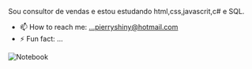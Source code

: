 Sou consultor de vendas  e  estou estudando html,css,javascrit,c# e SQL.
- 📫 How to reach me: ...pierryshiny@hotmail.com
- ⚡ Fun fact: ...
<section class="container secundario">
        <img src="img/Notebook.png" alt="Notebook" class="secundarioimagem">
    </section>

         
          
